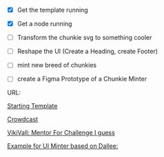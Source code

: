 - [x] Get the template running
- [x] Get a node running
- [ ] Transform the chunkie svg to something cooler 
- [ ] Reshape the UI (Create a Heading, create Footer)
- [ ] mint new breed of chunkies
- [ ] create a Figma Prototype of a Chunkie Minter 


URL:
[](https://skybreach.app/map) 

[Starting Template](https://github.com/rmrk-team/rmrk2-examples)

[Crowdcast](https://www.crowdcast.io/e/buidl/1)

[VikiVall: Mentor For Challenge I guess](https://github.com/vikiival)

[Example for UI Minter based on Dallee:](https://phraser.tech/builder)
